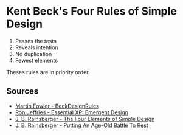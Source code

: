# Kent Beck's Four Rules of Simple Design

1. Passes the tests
2. Reveals intention
3. No duplication
4. Fewest elements

Theses rules are in priority order.

## Sources

- [Martin Fowler - BeckDesignRules](https://martinfowler.com/bliki/BeckDesignRules.html)
- [Ron Jeffries - Essential XP: Emergent Design](http://xprogramming.com/classics/expemergentdesign/)
- [J. B. Rainsberger - The Four Elements of Simple Design](https://blog.jbrains.ca/permalink/the-four-elements-of-simple-design)
- [J. B. Rainsberger - Putting An Age-Old Battle To Rest](https://blog.thecodewhisperer.com/permalink/putting-an-age-old-battle-to-rest)
